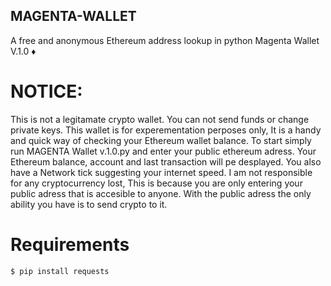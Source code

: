 ## MAGENTA-WALLET
A free and anonymous Ethereum address lookup in python
Magenta Wallet V.1.0 ♦
# NOTICE:
This is not a legitamate crypto wallet. You can not send funds or change private keys. This wallet is for experementation perposes only, It is a 
handy and quick way of checking your Ethereum wallet balance. To start simply run MAGENTA Wallet v.1.0.py and enter your public ethereum adress. Your Ethereum 
balance, account and last transaction will pe desplayed. You also have a Network tick suggesting your internet speed. I am not responsible for any cryptocurrency lost, 
This is because you are only entering your public adress that is accesible to anyone. With the public adress the only ability you have is to send crypto to it.
# Requirements
```bash
$ pip install requests
